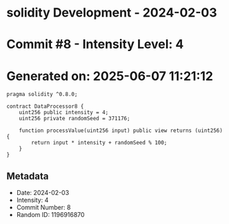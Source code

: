 ﻿# solidity Development - 2024-02-03
# Commit #8 - Intensity Level: 4
# Generated on: 2025-06-07 11:21:12
```solidity
pragma solidity ^0.8.0;

contract DataProcessor8 {
    uint256 public intensity = 4;
    uint256 private randomSeed = 371176;

    function processValue(uint256 input) public view returns (uint256) {
        return input * intensity + randomSeed % 100;
    }
}
```
## Metadata
- Date: 2024-02-03
- Intensity: 4
- Commit Number: 8
- Random ID: 1196916870
